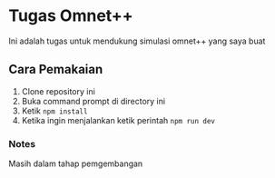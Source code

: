 # Tugas Omnet++

Ini adalah tugas untuk mendukung simulasi omnet++ yang saya buat

## Cara Pemakaian

1. Clone repository ini
2. Buka command prompt di directory ini
3. Ketik `npm install`
4. Ketika ingin menjalankan ketik perintah `npm run dev`

### Notes

Masih dalam tahap pemgembangan
